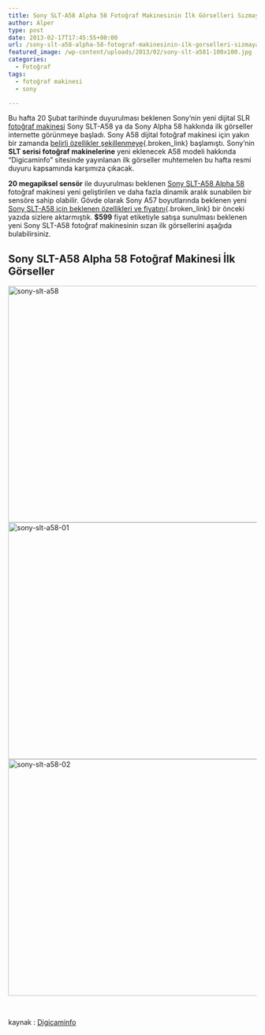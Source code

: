 ```yaml
---
title: Sony SLT-A58 Alpha 58 Fotoğraf Makinesinin İlk Görselleri Sızmaya Başladı
author: Alper
type: post
date: 2013-02-17T17:45:55+00:00
url: /sony-slt-a58-alpha-58-fotograf-makinesinin-ilk-gorselleri-sizmaya-basladi/
featured_image: /wp-content/uploads/2013/02/sony-slt-a581-100x100.jpg
categories:
  - Fotoğraf
tags:
  - fotoğraf makinesi
  - sony

---
```

Bu hafta 20 Şubat tarihinde duyurulması beklenen Sony&#8217;nin yeni dijital SLR [fotoğraf makinesi][1] Sony SLT-A58 ya da Sony Alpha 58 hakkında ilk görseller internette görünmeye başladı. Sony A58 dijital fotoğraf makinesi için yakın bir zamanda [belirli özellikler şekillenmeye][2]{.broken_link} başlamıştı. Sony&#8217;nin **SLT serisi fotoğraf makinelerine** yeni eklenecek A58 modeli hakkında &#8220;Digicaminfo&#8221; sitesinde yayınlanan ilk görseller muhtemelen bu hafta resmi duyuru kapsamında karşımıza çıkacak.

**20 megapiksel sensör** ile duyurulması beklenen [Sony SLT-A58 Alpha 58][3] fotoğraf makinesi yeni geliştirilen ve daha fazla dinamik aralık sunabilen bir sensöre sahip olabilir. Gövde olarak Sony A57 boyutlarında beklenen yeni [Sony SLT-A58 için beklenen özellikleri ve fiyatını][4]{.broken_link} bir önceki yazıda sizlere aktarmıştık. **$599** fiyat etiketiyle satışa sunulması beklenen yeni Sony SLT-A58 fotoğraf makinesinin sızan ilk görsellerini aşağıda bulabilirsiniz.

## Sony SLT-A58 Alpha 58 Fotoğraf Makinesi İlk Görseller

<img class="alignnone size-full wp-image-12023" alt="sony-slt-a58" src="https://www.murekkep.org/wp-content/uploads/2013/02/sony-slt-a581.jpg" width="600" height="480" srcset="https://www.murekkep.org/wp-content/uploads/2013/02/sony-slt-a581.jpg 600w, https://www.murekkep.org/wp-content/uploads/2013/02/sony-slt-a581-400x320.jpg 400w, https://www.murekkep.org/wp-content/uploads/2013/02/sony-slt-a581-50x40.jpg 50w, https://www.murekkep.org/wp-content/uploads/2013/02/sony-slt-a581-125x100.jpg 125w, https://www.murekkep.org/wp-content/uploads/2013/02/sony-slt-a581-250x200.jpg 250w, https://www.murekkep.org/wp-content/uploads/2013/02/sony-slt-a581-381x305.jpg 381w" sizes="(max-width: 600px) 100vw, 600px" /> 

<img class="alignnone size-full wp-image-12024" alt="sony-slt-a58-01" src="https://www.murekkep.org/wp-content/uploads/2013/02/sony-slt-a58-01.jpg" width="600" height="480" srcset="https://www.murekkep.org/wp-content/uploads/2013/02/sony-slt-a58-01.jpg 600w, https://www.murekkep.org/wp-content/uploads/2013/02/sony-slt-a58-01-400x320.jpg 400w, https://www.murekkep.org/wp-content/uploads/2013/02/sony-slt-a58-01-50x40.jpg 50w, https://www.murekkep.org/wp-content/uploads/2013/02/sony-slt-a58-01-125x100.jpg 125w, https://www.murekkep.org/wp-content/uploads/2013/02/sony-slt-a58-01-250x200.jpg 250w, https://www.murekkep.org/wp-content/uploads/2013/02/sony-slt-a58-01-381x305.jpg 381w" sizes="(max-width: 600px) 100vw, 600px" /> 

<img class="alignnone size-full wp-image-12025" alt="sony-slt-a58-02" src="https://www.murekkep.org/wp-content/uploads/2013/02/sony-slt-a58-02.jpg" width="600" height="480" srcset="https://www.murekkep.org/wp-content/uploads/2013/02/sony-slt-a58-02.jpg 600w, https://www.murekkep.org/wp-content/uploads/2013/02/sony-slt-a58-02-400x320.jpg 400w, https://www.murekkep.org/wp-content/uploads/2013/02/sony-slt-a58-02-50x40.jpg 50w, https://www.murekkep.org/wp-content/uploads/2013/02/sony-slt-a58-02-125x100.jpg 125w, https://www.murekkep.org/wp-content/uploads/2013/02/sony-slt-a58-02-250x200.jpg 250w, https://www.murekkep.org/wp-content/uploads/2013/02/sony-slt-a58-02-381x305.jpg 381w" sizes="(max-width: 600px) 100vw, 600px" /> 

&nbsp;

kaynak : <a href="http://digicame-info.com/2013/02/58slt-a58.html" target="_blank">Digicaminfo</a>

 [1]: https://www.murekkep.org/kamera "fotoğraf makinesi"
 [2]: https://www.murekkep.org/sony-slt-a58-sony-nex-3n-ve-3-yeni-sony-lens-yakinda-duyurulabilir-11685 "Sony SLT-A58, Sony NEX-3N ve 3 yeni Sony lens duyurusu"
 [3]: https://www.murekkep.org/kamera/sony/slt-a58 "Sony SLT-A58 Alpha 58"
 [4]: https://www.murekkep.org/sony-slt-a58-alpha-58-beklenen-ozellikleri-ve-fiyati-11918 "Sony SLT-A58 Alpha 58 Beklenen Özellikleri ve Fiyatı"